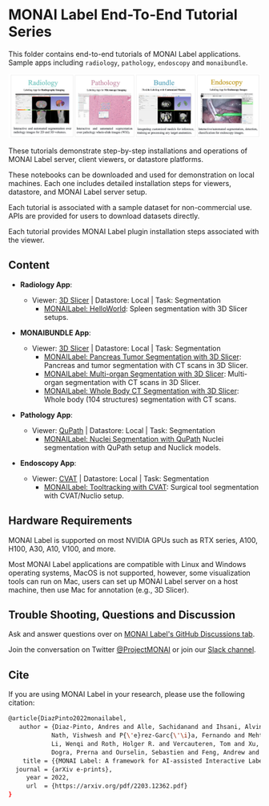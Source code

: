 # MONAI Label End-To-End Tutorial Series

This folder contains end-to-end tutorials of MONAI Label applications. Sample apps including `radiology`, `pathology`, `endoscopy` and `monaibundle`.

![image](https://raw.githubusercontent.com/Project-MONAI/MONAILabel/main/docs/images/sampleApps_index.jpeg)

These tutorials demonstrate step-by-step installations and operations of MONAI Label server, client viewers, or datastore platforms.

These notebooks can be downloaded and used for demonstration on local machines. Each one includes detailed installation steps for viewers, datastore, and MONAI Label server setup.

Each tutorial is associated with a sample dataset for non-commercial use. APIs are provided for users to download datasets directly.

Each tutorial provides MONAI Label plugin installation steps associated with the viewer.

## Content

- **Radiology App**:
  - Viewer: [3D Slicer](https://www.slicer.org/) | Datastore: Local | Task: Segmentation
    - [MONAILabel: HelloWorld](monailabel_HelloWorld_radiology_3dslicer.ipynb): Spleen segmentation with 3D Slicer setups.
- **MONAIBUNDLE App**:
  - Viewer: [3D Slicer](https://www.slicer.org/) | Datastore: Local | Task: Segmentation
    - [MONAILabel: Pancreas Tumor Segmentation with 3D Slicer](monailabel_pancreas_tumor_segmentation_3DSlicer.ipynb): Pancreas and tumor segmentation with CT scans in 3D Slicer.
    - [MONAILabel: Multi-organ Segmentation with 3D Slicer](monailabel_monaibundle_3dslicer_multiorgan_seg.ipynb): Multi-organ segmentation with CT scans in 3D Slicer.
    - [MONAILabel: Whole Body CT Segmentation with 3D Slicer](monailabel_wholebody_totalSegmentator_3dslicer.ipynb): Whole body (104 structures) segmentation with CT scans.

- **Pathology App**:
  - Viewer: [QuPath](https://qupath.github.io/) | Datastore: Local | Task: Segmentation
    - [MONAILabel: Nuclei Segmentation with QuPath](monailabel_pathology_nuclei_segmentation_QuPath.ipynb) Nuclei segmentation with QuPath setup and Nuclick models.
- **Endoscopy App**:
  - Viewer: [CVAT](https://github.com/opencv/cvat) | Datastore: Local | Task: Segmentation
    - [MONAILabel: Tooltracking with CVAT](monailabel_endoscopy_cvat_tooltracking.ipynb): Surgical tool segmentation with CVAT/Nuclio setup.


## Hardware Requirements

MONAI Label is supported on most NVIDIA GPUs such as RTX series, A100, H100, A30, A10, V100, and more.

Most MONAI Label applications are compatible with Linux and Windows operating systems, MacOS is not supported, however, some visualization tools can run on Mac,
users can set up MONAI Label server on a host machine, then use Mac for annotation (e.g., 3D Slicer).

## Trouble Shooting, Questions and Discussion

Ask and answer questions over
on [MONAI Label's GitHub Discussions tab](https://github.com/Project-MONAI/MONAILabel/discussions).

Join the conversation on Twitter [@ProjectMONAI](https://twitter.com/ProjectMONAI) or join
our [Slack channel](https://projectmonai.slack.com/archives/C031QRE0M1C).

## Cite

If you are using MONAI Label in your research, please use the following citation:

```bash
@article{DiazPinto2022monailabel,
   author = {Diaz-Pinto, Andres and Alle, Sachidanand and Ihsani, Alvin and Asad, Muhammad and
            Nath, Vishwesh and P{\'e}rez-Garc{\'\i}a, Fernando and Mehta, Pritesh and
            Li, Wenqi and Roth, Holger R. and Vercauteren, Tom and Xu, Daguang and
            Dogra, Prerna and Ourselin, Sebastien and Feng, Andrew and Cardoso, M. Jorge},
    title = {{MONAI Label: A framework for AI-assisted Interactive Labeling of 3D Medical Images}},
  journal = {arXiv e-prints},
     year = 2022,
     url  = {https://arxiv.org/pdf/2203.12362.pdf}
}
